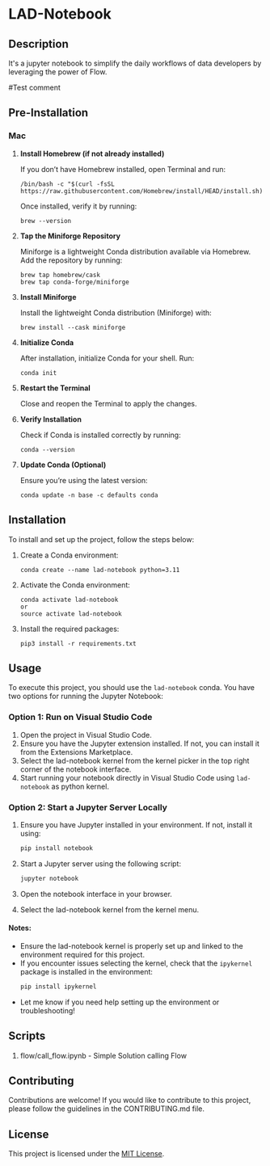 # LAD-Notebook

## Description
It's a jupyter notebook to simplify the daily workflows of data developers by leveraging the power of Flow.

#Test comment

## Pre-Installation

### Mac

1. **Install Homebrew (if not already installed)**
   
   If you don’t have Homebrew installed, open Terminal and run:
   
   ```
   /bin/bash -c "$(curl -fsSL https://raw.githubusercontent.com/Homebrew/install/HEAD/install.sh)"
   ```
   
   Once installed, verify it by running:
   
   ```
   brew --version
   ```

2. **Tap the Miniforge Repository**
   
   Miniforge is a lightweight Conda distribution available via Homebrew. Add the repository by running:
   
   ```
   brew tap homebrew/cask
   brew tap conda-forge/miniforge
   ```

3. **Install Miniforge**
   
   Install the lightweight Conda distribution (Miniforge) with:
   
   ```
   brew install --cask miniforge
   ```

4. **Initialize Conda**
   
   After installation, initialize Conda for your shell. Run:
   
   ```
   conda init
   ```

5. **Restart the Terminal**
   
   Close and reopen the Terminal to apply the changes.

6. **Verify Installation**
   
   Check if Conda is installed correctly by running:
   
   ```
   conda --version
   ```

7. **Update Conda (Optional)**

   Ensure you’re using the latest version:
   ```
   conda update -n base -c defaults conda
   ```


## Installation
To install and set up the project, follow the steps below:

1. Create a Conda environment:
   ```
   conda create --name lad-notebook python=3.11
   ```

2. Activate the Conda environment:
   ```
   conda activate lad-notebook 
   or
   source activate lad-notebook
   ```

3. Install the required packages:
   ```
   pip3 install -r requirements.txt
   ```

## Usage

To execute this project, you should use the `lad-notebook` conda. You have two options for running the Jupyter Notebook:

### Option 1: Run on Visual Studio Code
1. Open the project in Visual Studio Code.
2. Ensure you have the Jupyter extension installed. If not, you can install it from the Extensions Marketplace.
3. Select the lad-notebook kernel from the kernel picker in the top right corner of the notebook interface.
4. Start running your notebook directly in Visual Studio Code using `lad-notebook` as python kernel.

### Option 2: Start a Jupyter Server Locally
1. Ensure you have Jupyter installed in your environment. If not, install it using:
   ```bash
   pip install notebook
   ```

2. Start a Jupyter server using the following script:
   ```bash
   jupyter notebook
   ```
3. Open the notebook interface in your browser.
4. Select the lad-notebook kernel from the kernel menu.

#### Notes:
* Ensure the lad-notebook kernel is properly set up and linked to the environment required for this project.
* If you encounter issues selecting the kernel, check that the `ipykernel` package is installed in the environment:
   ```bash
   pip install ipykernel
   ```
* Let me know if you need help setting up the environment or troubleshooting!


## Scripts
1. flow/call_flow.ipynb - Simple Solution calling Flow


## Contributing
Contributions are welcome! If you would like to contribute to this project, please follow the guidelines in the CONTRIBUTING.md file.

## License
This project is licensed under the [MIT License](LICENSE).
```